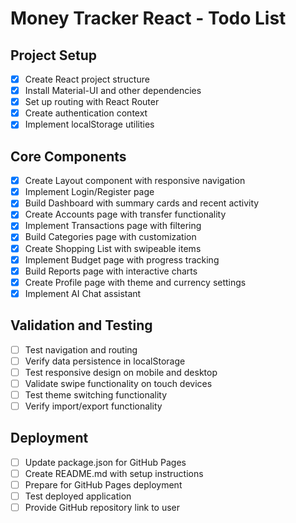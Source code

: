 # Money Tracker React - Todo List

## Project Setup
- [x] Create React project structure
- [x] Install Material-UI and other dependencies
- [x] Set up routing with React Router
- [x] Create authentication context
- [x] Implement localStorage utilities

## Core Components
- [x] Create Layout component with responsive navigation
- [x] Implement Login/Register page
- [x] Build Dashboard with summary cards and recent activity
- [x] Create Accounts page with transfer functionality
- [x] Implement Transactions page with filtering
- [x] Build Categories page with customization
- [x] Create Shopping List with swipeable items
- [x] Implement Budget page with progress tracking
- [x] Build Reports page with interactive charts
- [x] Create Profile page with theme and currency settings
- [x] Implement AI Chat assistant

## Validation and Testing
- [ ] Test navigation and routing
- [ ] Verify data persistence in localStorage
- [ ] Test responsive design on mobile and desktop
- [ ] Validate swipe functionality on touch devices
- [ ] Test theme switching functionality
- [ ] Verify import/export functionality

## Deployment
- [ ] Update package.json for GitHub Pages
- [ ] Create README.md with setup instructions
- [ ] Prepare for GitHub Pages deployment
- [ ] Test deployed application
- [ ] Provide GitHub repository link to user
